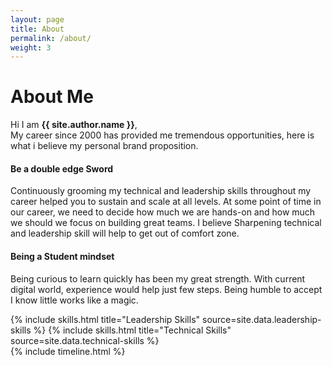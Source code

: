 ```yaml
---
layout: page
title: About
permalink: /about/
weight: 3
---
```


# **About Me**

Hi I am **{{ site.author.name }}**,<br>
My career since 2000 has provided me tremendous opportunities, here is what i believe my personal brand proposition. 

#### **Be a double edge Sword**
Continuously grooming my technical and leadership skills throughout my career helped you to sustain and scale at all levels. At some point of time in our career, we need to decide how much we are hands-on and how much we should we focus on building great teams. I believe Sharpening technical and leadership skill will help to get out of comfort zone. 

#### **Being a Student mindset**
Being curious to learn quickly has been my great strength. With current digital world, experience would help just few steps. Being humble to accept I know little works like a magic. 


<div class="row">
{% include skills.html title="Leadership Skills" source=site.data.leadership-skills %}
{% include skills.html title="Technical Skills" source=site.data.technical-skills %}
</div>

<div class="row">
{% include timeline.html %}
</div>